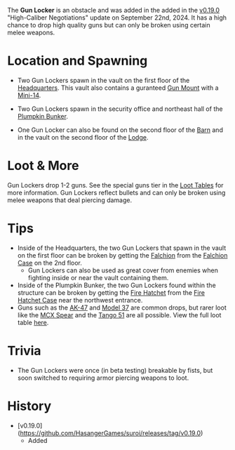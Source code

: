 The **Gun Locker** is an obstacle and was added in the added in the [v0.19.0](https://github.com/HasangerGames/suroi/releases/tag/v0.19.0) "High-Caliber Negotiations" update on September 22nd, 2024. It has a high chance to drop high quality guns but can only be broken using certain melee weapons.

# Location and Spawning

- Two Gun Lockers spawn in the vault on the first floor of the [Headquarters](/buildings/headquarters). This vault also contains a guranteed [Gun Mount](/obstacles/gun_mounts) with a [Mini-14](/weapons/guns/mini14).

- Two Gun Lockers spawn in the security office and northeast hall of the [Plumpkin Bunker](/buildings/plumpkin_bunker). 

- One Gun Locker can also be found on the second floor of the [Barn](/buildings/barn) and in the vault on the second floor of the [Lodge](/buildings/lodge).

# Loot & More

Gun Lockers drop 1-2 guns. See the special guns tier in the [Loot Tables](/loot) for more information. Gun Lockers reflect bullets and can only be broken using melee weapons that deal piercing damage.

# Tips

- Inside of the Headquarters, the two Gun Lockers that spawn in the vault on the first floor can be broken by getting the [Falchion](/weapons/melees/falchion) from the [Falchion Case](/obstacles/falchion_case) on the 2nd floor.
	- Gun Lockers can also be used as great cover from enemies when fighting inside or near the vault containing them.
- Inside of the Plumpkin Bunker, the two Gun Lockers found within the structure can be broken by getting the [Fire Hatchet](/weapons/melees/fire_hatchet) from the [Fire Hatchet Case](/obstacles/fire_hatchet_case) near the northwest entrance.
- Guns such as the [AK-47](/weapons/guns/ak47) and [Model 37](/weapons/guns/model_37) are common drops, but rarer loot like the [MCX Spear](/weapons/guns/mcxspear) and the [Tango 51](/weapons/guns/tango_51) are all possible. View the full loot table [here](/loot/#gun_locker).

# Trivia

- The Gun Lockers were once (in beta testing) breakable by fists, but soon switched to requiring armor piercing weapons to loot. 

# History
- [v0.19.0] (https://github.com/HasangerGames/suroi/releases/tag/v0.19.0)
	- Added
